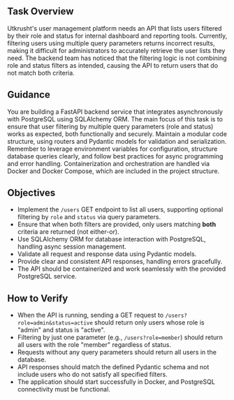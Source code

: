 ## Task Overview

Utkrusht's user management platform needs an API that lists users filtered by their role and status for internal dashboard and reporting tools. Currently, filtering users using multiple query parameters returns incorrect results, making it difficult for administrators to accurately retrieve the user lists they need. The backend team has noticed that the filtering logic is not combining role and status filters as intended, causing the API to return users that do not match both criteria.

## Guidance

You are building a FastAPI backend service that integrates asynchronously with PostgreSQL using SQLAlchemy ORM. The main focus of this task is to ensure that user filtering by multiple query parameters (role and status) works as expected, both functionally and securely. Maintain a modular code structure, using routers and Pydantic models for validation and serialization. Remember to leverage environment variables for configuration, structure database queries clearly, and follow best practices for async programming and error handling. Containerization and orchestration are handled via Docker and Docker Compose, which are included in the project structure. 

## Objectives

- Implement the `/users` GET endpoint to list all users, supporting optional filtering by `role` and `status` via query parameters.
- Ensure that when both filters are provided, only users matching **both** criteria are returned (not either-or).
- Use SQLAlchemy ORM for database interaction with PostgreSQL, handling async session management.
- Validate all request and response data using Pydantic models.
- Provide clear and consistent API responses, handling errors gracefully.
- The API should be containerized and work seamlessly with the provided PostgreSQL service.

## How to Verify

- When the API is running, sending a GET request to `/users?role=admin&status=active` should return only users whose role is "admin" and status is "active".
- Filtering by just one parameter (e.g., `/users?role=member`) should return all users with the role "member" regardless of status.
- Requests without any query parameters should return all users in the database.
- API responses should match the defined Pydantic schema and not include users who do not satisfy all specified filters.
- The application should start successfully in Docker, and PostgreSQL connectivity must be functional.
